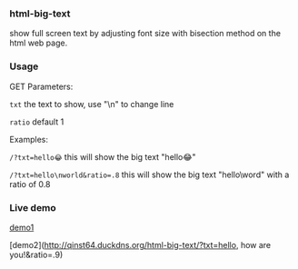 ### html-big-text
show full screen text by adjusting font size with bisection method on the html web page.

### Usage

GET Parameters: 

`txt` the text to show, use "\n" to change line

`ratio` default 1

Examples:

`/?txt=hello😂` this will show the big text "hello😂"

`/?txt=hello\nworld&ratio=.8` this will show the big text "hello\word" with a ratio of 0.8

### Live demo

[demo1](http://qinst64.duckdns.org/html-big-text/)


[demo2](http://qinst64.duckdns.org/html-big-text/?txt=hello, how are you!&ratio=.9)
